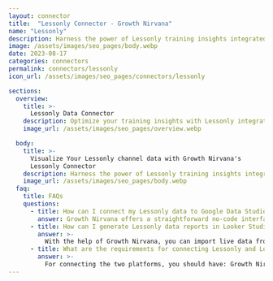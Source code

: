 ```yaml
---
layout: connector
title:  "Lessonly Connector - Growth Nirvana"
name: "Lessonly"
description: Harness the power of Lessonly training insights integrated into Looker Studio for strategic learning and development decisions.
image: /assets/images/seo_pages/body.webp
date: 2023-08-17
categories: connectors
permalink: connectors/lessonly
icon_url: /assets/images/seo_pages/connectors/lessonly

sections:
  overview:
    title: >-
      Lessonly Data Connector
    description: Optimize your training insights with Lessonly integration. Seamlessly merge training data from Lessonly with Looker Studio's analytical capabilities, unlocking insights that drive employee development strategies, learning engagement, and operational excellence.
    image_url: /assets/images/seo_pages/overview.webp

  body:
    title: >-
      Visualize Your Lessonly channel data with Growth Nirvana's
      Lessonly Connector
    description: Harness the power of Lessonly training insights integrated into Looker Studio for strategic learning and development decisions.
    image_url: /assets/images/seo_pages/body.webp
  faq:
    title: FAQs
    questions:
      - title: How can I connect my Lessonly data to Google Data Studio/Looker Studio?
        answer: Growth Nirvana offers a straightforward no-code interface to connect to Lessonly data sources.
      - title: How can I generate Lessonly data reports in Looker Studio?
        answer: >-
          With the help of Growth Nirvana, you can import live data from Lessonly into Looker Studio. These data can be viewed in charts, tables, and dashboards to generate branded reports that can be shared instantly.
      - title: What are the requirements for connecting Lessonly and Looker Studio?
        answer: >-
          For connecting the two platforms, you should have: Growth Nirvana Account and Lessonly Ads Account
---
```

